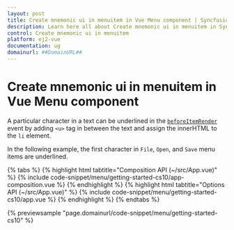 ```yaml
---
layout: post
title: Create mnemonic ui in menuitem in Vue Menu component | Syncfusion
description: Learn here all about Create mnemonic ui in menuitem in Syncfusion Vue Menu component of Syncfusion Essential JS 2 and more.
control: Create mnemonic ui in menuitem 
platform: ej2-vue
documentation: ug
domainurl: ##DomainURL##
---
```


# Create mnemonic ui in menuitem in Vue Menu component

A particular character in a text can be underlined in the [`beforeItemRender`](https://ej2.syncfusion.com/vue/documentation/api/menu#beforeitemrender) event by adding `<u>` tag in between the text and assign the innerHTML to the `li` element.

In the following example, the first character in `File`, `Open`, and `Save` menu items are underlined.

{% tabs %}
{% highlight html tabtitle="Composition API (~/src/App.vue)" %}
{% include code-snippet/menu/getting-started-cs10/app-composition.vue %}
{% endhighlight %}
{% highlight html tabtitle="Options API (~/src/App.vue)" %}
{% include code-snippet/menu/getting-started-cs10/app.vue %}
{% endhighlight %}
{% endtabs %}
        
{% previewsample "page.domainurl/code-snippet/menu/getting-started-cs10" %}